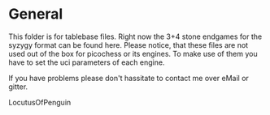 General
=======
This folder is for tablebase files. Right now the 3+4 stone endgames for the syzygy format can be found here. Please notice,
that these files are not used out of the box for picochess or its engines. To make use of them you have to set the uci parameters
of each engine.


If you have problems please don't hassitate to contact me over eMail or gitter.

LocutusOfPenguin
